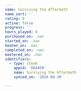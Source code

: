 ```yaml
---
name: Surviving the Aftermath
name_sort: ''
rating: 0
active: false
progress: ''
hours_played: 0
purchased_on: .nan
started_on: .nan
beaten_on: .nan
completed_on: .nan
mastered_on: .nan
identifiers:
  - type: steam
    appid: '684450'
    name: Surviving the Aftermath
    synced_on: '2024-08-30'

---
```

